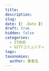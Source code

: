 ```yaml
---
title: 
description:
slug:
date: {{ .Date }}
draft: true
hidden: false
categories:
  - IT技術
  - GITYコミュニティ
tags:
taxonomies:
  author: 筆者名
---
```


